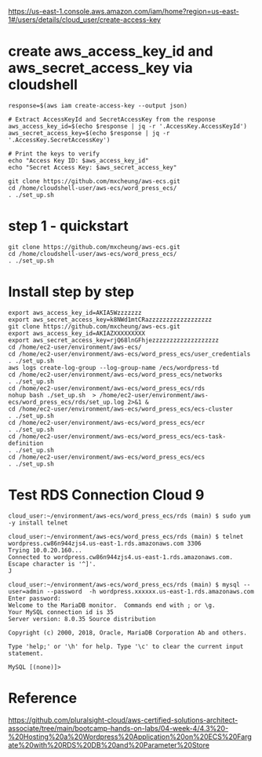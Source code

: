 
https://us-east-1.console.aws.amazon.com/iam/home?region=us-east-1#/users/details/cloud_user/create-access-key


# create aws_access_key_id and aws_secret_access_key via cloudshell
```
response=$(aws iam create-access-key --output json)

# Extract AccessKeyId and SecretAccessKey from the response
aws_access_key_id=$(echo $response | jq -r '.AccessKey.AccessKeyId')
aws_secret_access_key=$(echo $response | jq -r '.AccessKey.SecretAccessKey')

# Print the keys to verify
echo "Access Key ID: $aws_access_key_id"
echo "Secret Access Key: $aws_secret_access_key"

git clone https://github.com/mxcheung/aws-ecs.git
cd /home/cloudshell-user/aws-ecs/word_press_ecs/
. ./set_up.sh

```

 

# step 1 - quickstart
```
git clone https://github.com/mxcheung/aws-ecs.git
cd /home/cloudshell-user/aws-ecs/word_press_ecs/
. ./set_up.sh
```



# Install step by step

```
export aws_access_key_id=AKIA5Wzzzzzzz
export aws_secret_access_key=k8NWd1mtCRazzzzzzzzzzzzzzzzzz
git clone https://github.com/mxcheung/aws-ecs.git
export aws_access_key_id=AKIAZXXXXXXXXX
export aws_secret_access_key=rjQ68lnGFhjezzzzzzzzzzzzzzzzzzz
cd /home/ec2-user/environment/aws-ecs/
cd /home/ec2-user/environment/aws-ecs/word_press_ecs/user_credentials
. ./set_up.sh
aws logs create-log-group --log-group-name /ecs/wordpress-td
cd /home/ec2-user/environment/aws-ecs/word_press_ecs/networks
. ./set_up.sh
cd /home/ec2-user/environment/aws-ecs/word_press_ecs/rds
nohup bash ./set_up.sh  > /home/ec2-user/environment/aws-ecs/word_press_ecs/rds/set_up.log 2>&1 &
cd /home/ec2-user/environment/aws-ecs/word_press_ecs/ecs-cluster
. ./set_up.sh
cd /home/ec2-user/environment/aws-ecs/word_press_ecs/ecr
. ./set_up.sh
cd /home/ec2-user/environment/aws-ecs/word_press_ecs/ecs-task-definition
. ./set_up.sh
cd /home/ec2-user/environment/aws-ecs/word_press_ecs/ecs
. ./set_up.sh

```

# Test RDS Connection Cloud 9
```
cloud_user:~/environment/aws-ecs/word_press_ecs/rds (main) $ sudo yum -y install telnet

cloud_user:~/environment/aws-ecs/word_press_ecs/rds (main) $ telnet wordpress.cw86n944zjs4.us-east-1.rds.amazonaws.com 3306
Trying 10.0.20.160...
Connected to wordpress.cw86n944zjs4.us-east-1.rds.amazonaws.com.
Escape character is '^]'.
J
```

```
cloud_user:~/environment/aws-ecs/word_press_ecs/rds (main) $ mysql --user=admin --password  -h wordpress.xxxxxx.us-east-1.rds.amazonaws.com
Enter password: 
Welcome to the MariaDB monitor.  Commands end with ; or \g.
Your MySQL connection id is 35
Server version: 8.0.35 Source distribution

Copyright (c) 2000, 2018, Oracle, MariaDB Corporation Ab and others.

Type 'help;' or '\h' for help. Type '\c' to clear the current input statement.

MySQL [(none)]>
```

# Reference
https://github.com/pluralsight-cloud/aws-certified-solutions-architect-associate/tree/main/bootcamp-hands-on-labs/04-week-4/4.3%20-%20Hosting%20a%20Wordpress%20Application%20on%20ECS%20Fargate%20with%20RDS%20DB%20and%20Parameter%20Store
